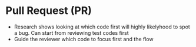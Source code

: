 # Pull Request (PR)

* Research shows looking at which code first will highly likelyhood to spot a bug. Can start from reviewing test codes first
* Guide the reviewer which code to focus first and the flow